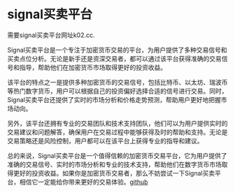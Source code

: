 # signal买卖平台

需要signal买卖平台网址k02.cc.

Signal买卖平台是一个专注于加密货币交易的平台，为用户提供了多种交易信号和买卖点位分析。无论是新手还是资深交易者，都可以通过该平台获得准确的交易信号和指导，帮助他们在加密货币市场取得更好的投资收益。

该平台的特点之一是提供多种加密货币的交易信号，包括比特币、以太坊、瑞波币等热门数字货币，用户可以根据自己的投资偏好选择合适的信号进行交易。同时，Signal买卖平台还提供了实时的市场分析和价格走势预测，帮助用户更好地把握市场动向。

另外，该平台还拥有专业的交易团队和技术支持团队，他们可以为用户提供实时的交易建议和问题解答，确保用户在交易过程中能够获得及时的帮助和支持。无论是交易策略还是风险控制，用户都可以在该平台上获得专业的指导和建议。

总的来说，Signal买卖平台是一个值得信赖的加密货币交易平台，它为用户提供了准确的交易信号、实时的市场分析和专业的技术支持，帮助他们在数字货币市场取得更好的投资收益。如果你是加密货币交易者，那么不妨尝试一下Signal买卖平台，相信它一定能给你带来更好的交易体验。[github](https://github.com)